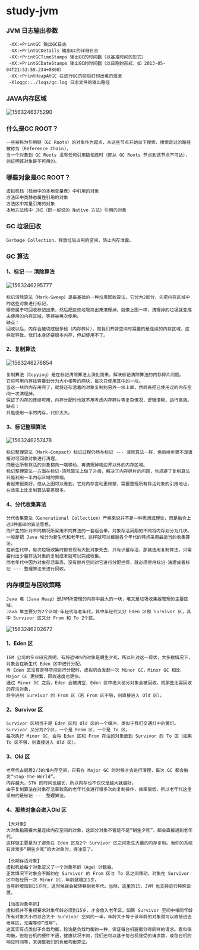 # study-jvm

### JVM 日志输出参数
     -XX:+PrintGC 输出GC日志
     -XX:+PrintGCDetails 输出GC的详细日志
     -XX:+PrintGCTimeStamps 输出GC的时间戳（以基准时间的形式）
     -XX:+PrintGCDateStamps 输出GC的时间戳（以日期的形式，如 2013-05-04T21:53:59.234+0800）
     -XX:+PrintHeapAtGC 在进行GC的前后打印出堆的信息
     -Xloggc:../logs/gc.log 日志文件的输出路径

### JAVA内存区域

![1563246375290](C:\Users\Administrator\AppData\Roaming\Typora\typora-user-images\1563246375290.png)



### 什么是GC ROOT？

    一些被称为引用链（GC Roots）的对象作为起点，从这些节点开始向下搜索，搜索走过的路径被称为（Reference Chain)，
    当一个对象到 GC Roots 没有任何引用链相连时（即从 GC Roots 节点到该节点不可达），则证明该对象是不可用的。



### 哪些对象是GC ROOT？

    虚拟机栈（栈帧中的本地变量表）中引用的对象
    方法区中类静态属性引用的对象
    方法区中常量引用的对象
    本地方法栈中 JNI（即一般说的 Native 方法）引用的对象

### GC 垃圾回收
    Garbage Collection，释放垃圾占用的空间，防止内存泄露。

### GC 算法
#### 1、标记 --- 清除算法

![1563246295777](C:\Users\Administrator\AppData\Roaming\Typora\typora-user-images\1563246295777.png)

    标记清除算法（Mark-Sweep）是最基础的一种垃圾回收算法，它分为2部分，先把内存区域中的这些对象进行标记，
    哪些属于可回收标记出来，然后把这些垃圾拎出来清理掉。就像上图一样，清理掉的垃圾就变成未使用的内存区域，等待被再次使用。
    缺点：
    回收以后，内存会被切成很多段（内存碎片），而我们开辟空间时需要的是连续的内存区域，这样就导致，我们本身还要很多内存，但却使用不了。

#### 2、复制算法

![1563246276854](C:\Users\Administrator\AppData\Roaming\Typora\typora-user-images\1563246276854.png)

    复制算法（Copying）是在标记清除算法上演化而来，解决标记清除算法的内存碎片问题。
    它将可用内存按容量划分为大小相等的两块，每次只使用其中的一块。
    当这一块的内存用完了，就将还存活着的对象复制到另外一块上面，然后再把已使用过的内存空间一次清理掉。
    保证了内存的连续可用，内存分配时也就不用考虑内存碎片等复杂情况，逻辑清晰，运行高效。
    缺点：
    只能使用一半的内存，代价太大。

#### 3、标记整理算法

![1563246257478](C:\Users\Administrator\AppData\Roaming\Typora\typora-user-images\1563246257478.png)

    标记整理算法（Mark-Compact）标记过程仍然与标记 --- 清除算法一样，但后续步骤不是直接对可回收对象进行清理，
    而是让所有存活的对象都向一端移动，再清理掉端边界以外的内存区域。
    标记整理算法一方面在标记-清除算法上做了升级，解决了内存碎片的问题，也规避了复制算法只能利用一半内存区域的弊端。
    看起来很美好，但从上图可以看到，它对内存变动更频繁，需要整理所有存活对象的引用地址，在效率上比复制算法要差很多。

#### 4、分代收集算法
    分代收集算法（Generational Collection）严格来说并不是一种思想或理论，而是融合上述3种基础的算法思想，
    而产生的针对不同情况所采用不同算法的一套组合拳。对象存活周期的不同将内存划分为几块。
    一般是把 Java 堆分为新生代和老年代，这样就可以根据各个年代的特点采用最适当的收集算法。
    在新生代中，每次垃圾收集时都发现有大批对象死去，只有少量存活，那就选用复制算法，只需要付出少量存活对象的复制成本就可以完成收集。
    而老年代中因为对象存活率高、没有额外空间对它进行分配担保，就必须使用标记-清理或者标记 --- 整理算法来进行回收。

### 内存模型与回收策略
    Java 堆（Java Heap）是JVM所管理的内存中最大的一块，堆又是垃圾收集器管理的主要区域。
    Java 堆主要分为2个区域-年轻代与老年代，其中年轻代又分 Eden 区和 Survivor 区，其中 Survivor 区又分 From 和 To 2个区。

![1563246202672](C:\Users\Administrator\AppData\Roaming\Typora\typora-user-images\1563246202672.png)



#### 1、Eden 区

    IBM 公司的专业研究表明，有将近98%的对象是朝生夕死，所以针对这一现状，大多数情况下，对象会在新生代 Eden 区中进行分配，
    当 Eden 区没有足够空间进行分配时，虚拟机会发起一次 Minor GC，Minor GC 相比 Major GC 更频繁，回收速度也更快。
    通过 Minor GC 之后，Eden 会被清空，Eden 区中绝大部分对象会被回收，而那些无需回收的存活对象，
    将会进到 Survivor 的 From 区（若 From 区不够，则直接进入 Old 区）。

#### 2、Survivor 区
    Survivor 区相当于是 Eden 区和 Old 区的一个缓冲，类似于我们交通灯中的黄灯。
    Survivor 又分为2个区，一个是 From 区，一个是 To 区。
    每次执行 Minor GC，会将 Eden 区和 From 存活的对象放到 Survivor 的 To 区（如果 To 区不够，则直接进入 Old 区）。

#### 3、Old 区
    老年代占据着2/3的堆内存空间，只有在 Major GC 的时候才会进行清理，每次 GC 都会触发“Stop-The-World”。
    内存越大，STW 的时间也越长，所以内存也不仅仅是越大就越好。
    由于复制算法在对象存活率较高的老年代会进行很多次的复制操作，效率很低，所以老年代这里采用的是标记 --- 整理算法。

#### 4、那些对象会进入Old 区
    【大对象】
    大对象指需要大量连续内存空间的对象，这部分对象不管是不是“朝生夕死”，都会直接进到老年代。
    这样做主要是为了避免在 Eden 区及2个 Survivor 区之间发生大量的内存复制。当你的系统有非常多“朝生夕死”的大对象时，得注意了。
    
    【长期存活对象】
    虚拟机给每个对象定义了一个对象年龄（Age）计数器。
    正常情况下对象会不断的在 Survivor 的 From 区与 To 区之间移动，对象在 Survivor 区中每经历一次 Minor GC，年龄就增加1岁。
    当年龄增加到15岁时，这时候就会被转移到老年代。当然，这里的15，JVM 也支持进行特殊设置。
    
    【动态对象年龄】
    虚拟机并不重视要求对象年龄必须到15岁，才会放入老年区，如果 Survivor 空间中相同年龄所有对象大小的总合大于 Survivor 空间的一半，年龄大于等于该年龄的对象就可以直接进去老年区，无需等你“成年”。
    这其实有点类似于负载均衡，轮询是负载均衡的一种，保证每台机器都分得同样的请求。看似很均衡，但每台机的硬件不通，健康状况不同，我们还可以基于每台机接受的请求数，或每台机的响应时间等，来调整我们的负载均衡算法。
